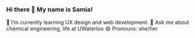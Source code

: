 ### Hi there 👋 My name is Samia!

🌱 I’m currently learning UX design and web development.
💬 Ask me about chemical engineering, life at UWaterloo
😄 Pronouns: she/her

<!--
**samiaxahmed/samiaxahmed** is a ✨ _special_ ✨ repository because its `README.md` (this file) appears on your GitHub profile.

Here are some ideas to get you started:

- 🔭 I’m currently working on ...
- 🌱 I’m currently learning UX design and web development.
- 👯 I’m looking to collaborate on ...
- 🤔 I’m looking for help with ...
- 💬 Ask me about chemical engineering, life at UWaterloo
- 📫 How to reach me: ...
- 😄 Pronouns: she/her
- ⚡ Fun fact: ...
-->
